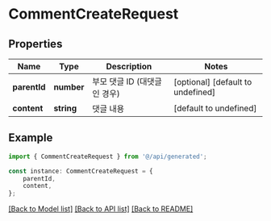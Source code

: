 # CommentCreateRequest


## Properties

Name | Type | Description | Notes
------------ | ------------- | ------------- | -------------
**parentId** | **number** | 부모 댓글 ID (대댓글인 경우) | [optional] [default to undefined]
**content** | **string** | 댓글 내용 | [default to undefined]

## Example

```typescript
import { CommentCreateRequest } from '@/api/generated';

const instance: CommentCreateRequest = {
    parentId,
    content,
};
```

[[Back to Model list]](../README.md#documentation-for-models) [[Back to API list]](../README.md#documentation-for-api-endpoints) [[Back to README]](../README.md)
